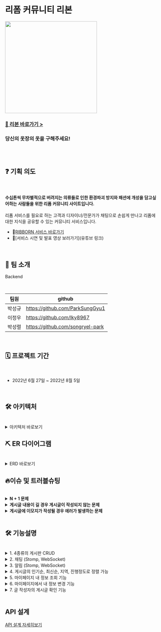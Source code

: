 # 리폼 커뮤니티 리본

<img height="300px" src="https://user-images.githubusercontent.com/105181604/181456826-d342485e-99c7-4f0c-8e28-b8c9870b9195.png">

### [🎀 리본 바로가기 >](https://ribborn.kr)


   
### 당신의 옷장의 옷을 구해주세요! 
<br><br>


   
## ❓ 기획 의도       
<br>

#### 수십톤씩 무차별적으로 버려지는 의류들로 인한 환경파괴 방지와 패션에 개성을 담고싶어하는 사람들을 위한 리폼 커뮤니티 사이트입니다.

  리폼 서비스를 필요로 하는 고객과 디자이너/전문가가 채팅으로 손쉽게 만나고
  리폼에 대한 지식을 공유할 수 있는 커뮤니티 서비스입니다.


* 🤟[RIBBORN 서비스 바로가기](https://ribborn.kr/)
* 👀[서비스 시연 및 발표 영상 보러가기](유튜브 링크)

<br>

## 👥 팀 소개

Backend

<br>

팀원|github
---|---|
박성규 | https://github.com/ParkSungGyu1
이정우 | https://github.com/lky8967
박성렬 | https://github.com/songryel-park
<br>

## 🗓 프로젝트 기간

<br>

* 2022년 6월 27일 ~ 2022년 8월 5일 
  
<br>  

## 🛠️ 아키텍처

<br>
<details>
    <summary>아키텍처 바로보기</summary>

<!-- summary 아래 한칸 공백 두고 내용 삽입 -->
![서비스아키텍처수정](https://user-images.githubusercontent.com/59018674/182071222-93c422c3-7169-46d3-b223-857d56fa8dfd.png)


</details>


## ⛏️ ER 다이어그램

<br>

<details>
    <summary>ERD 바로보기</summary>

<!-- summary 아래 한칸 공백 두고 내용 삽입 -->
![ribborn (1)](https://user-images.githubusercontent.com/59018674/182074665-6bd5c496-4d1a-4847-911a-dd020ab3adcf.png)



</details>

## 🔥이슈 및 트러블슈팅

<br>

<details>
<summary><b>N + 1 문제</b></summary>
  
> **문제** : User, Post, Contents, Comment 엔티티는 N:1 맵핑이 되어있기 때문에 호출 시 N + 1 문제를 야기할 수 있음
>
> **해결** : 데이터를 Flat하게 조회해야 할 경우에는 Repository에서 DTO를 바로 생성하여 리턴했으나, 해당 방법은 페이징 처리가 되지 않기 때문에 페이징이 필요한 Comment는 API를 분리해서 따로 페이징 처리를 했음
  
</details>
<details>
<summary><b>게시글 내용이 길 경우 게시글이 작성되지 않는 문제</b></summary>
  
> **문제** : 게시글 내용이 길 경우 게시글이 작성되지 않고 rollback 처리 되는 문제 발생
>
> **해결** : 프론트단에서 글자 수를 제한하는 방법으로 생각했으나, 커뮤니티 서비스 특성상 글자수를 제한하는 것은 유저 입장에서 큰 불편함을 겪을 수 있기 때문에 nginx.conf 파일에서 client_max_body_size를 조정해서 처리했음
  
</details>

<details>
<summary><b>게시글에 이모지가 작성될 경우 에러가 발생하는 문제</b></summary>
  
> **문제** : 게시글,댓글,아이디 등 String이 들어가는 모든 문구에서 이모지가 들어갈 경우 HttpMessageNotWritableException 에러가 발생했음
>
> **해결** : 이모지는 2byte보다 크기가 크기 때문에 문제가 발생할 수 있다. XSS 필터를 추가해 해결할 수 있을 것 같다(22.08.01 현재 해결 x)
  
</details>

<br>

## :hammer_and_wrench: 기능설명

<br>
<details>
<summary>1. 4종류의 게시판 CRUD</summary>
  
<div markdown="1">       

- 리폼 견적요청, 리폼 후기, 리폼 질문, 디자이너/전문가 룩북 4종류의 게시판 CRUD
- 이미지 업로드, 댓글CRUD, 게시글 좋아요 및 공유 가능

![3](https://user-images.githubusercontent.com/59018674/182070501-58f8ad90-c6e4-45eb-ad04-bc4e6066a114.PNG)
![4](https://user-images.githubusercontent.com/59018674/182070504-1e9e1701-7db6-4b9b-b6fa-fc50ca46ae79.PNG)
![5](https://user-images.githubusercontent.com/59018674/182070505-b29ad171-7a23-4bd0-a95e-57f045683852.PNG)
![6](https://user-images.githubusercontent.com/59018674/182070509-b51b75ab-54ba-4a17-8e47-b64880e29791.PNG)


</div>
</details>

<details>
<summary>2. 채팅 (Stomp, WebSocket)</summary>
  
<div markdown="1">       

- 전문가/디자이너, 일반유저간 1 : 1 채팅방 생성
- 채팅 내용이 분 단위로 구분됨
- 좌측 채팅목록에서 기존 채팅중이던 목록을 확인할 수 있음
- 채팅 중 견적 게시글에 대해 진행중, 완료 등으로 상태 변경 가능

![채팅](https://user-images.githubusercontent.com/59018674/182070598-098dff0a-1d85-4a7f-a543-747b73ad3874.png)

</div>
</details>

<details>
<summary>3. 알림 (Stomp, WebSocket)</summary>
  
<div markdown="1">       

- 해당 채팅방에 있지 않거나 오프라인 상태 시, 알림 송신
  * 새로운 메시지 전달 시
  * 해당 견적 게시글의 상태가 변경될 시
  * 전문가/디자이너가 거래 취소 시
  
여기에 알림 이미지

</div>
</details>

<details>
<summary>4. 게시글의 인기순, 최신순, 지역, 진행정도로 정렬 가능</summary>
  
<div markdown="1">       
  
![image](https://user-images.githubusercontent.com/59018674/182070687-d319b7e2-dbf8-4352-be9c-bf221e97942b.png)
![image](https://user-images.githubusercontent.com/59018674/182070772-f3983d02-e2aa-4421-94ab-22200a739a4a.png)


</div>
</details>

<details>
<summary>5. 마이페이지 내 정보 조회 기능</summary>
  
- 본인이 작성한 게시글 / 북마크한 게시글을 확인 가능  
  
<div markdown="1">       
  
![image](https://user-images.githubusercontent.com/59018674/182070840-971b6ac3-d74f-49b8-b3ce-e6a5d1a525d1.png)

</div>
</details>

<details>
<summary>6. 마이페이지에서 내 정보 변경 기능</summary>
  
- 닉네임 및 개인정보 변경 가능
  
<div markdown="1">       
  
![image](https://user-images.githubusercontent.com/59018674/182070899-f14dcd71-11de-4aad-9152-8d43b600edfd.png)
  
</div>
</details>

<details>
<summary>7. 글 작성자의 게시글 확인 기능</summary>
  
- 작성자의 마이페이지에서 게시글 확인 가능 
  
<div markdown="1">       
  
![image](https://user-images.githubusercontent.com/59018674/182071064-215be52f-a653-4b91-b694-aadce3f2903b.png)
  
</div>
</details>

<br>

##  API 설계


[API 설계 자세히보기](https://www.notion.so/API-3078c33df93d4bc180531687a99b2757)




